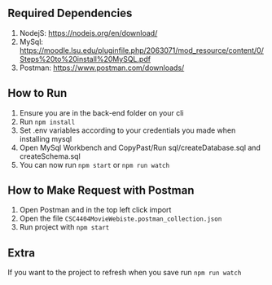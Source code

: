 ## Required Dependencies
1. NodejS: https://nodejs.org/en/download/
2. MySql: https://moodle.lsu.edu/pluginfile.php/2063071/mod_resource/content/0/Steps%20to%20install%20MySQL.pdf
3. Postman: https://www.postman.com/downloads/

## How to Run
1. Ensure you are in the back-end folder on your cli
2. Run `npm install`
3. Set .env variables according to your credentials you made when installing mysql
4. Open MySql Workbench and CopyPast/Run sql/createDatabase.sql and createSchema.sql
5. You can now run `npm start` or `npm run watch`

## How to Make Request with Postman
1. Open Postman and in the top left click import
2. Open the file `CSC4404MovieWebiste.postman_collection.json`
3. Run project with `npm start`

## Extra
If you want to the project to refresh when you save run `npm run watch`